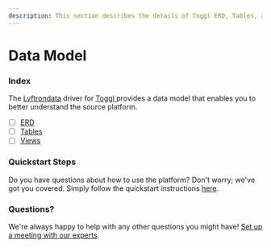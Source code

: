 ```yaml
---
description: This section describes the details of Toggl ERD, Tables, and Views.
---
```


# Data Model

### Index

The  [Lyftrondata](https://www.lyftrondata.com/) driver for [Toggl](https://www.lyftrondata.com/integration/toggl/)[ ](https://www.lyftrondata.com/integration/toggl/)provides a data model that enables you to better understand the source platform.

* [ ] [ERD](../../../business-analytics/toggl/data-model/erd.md)
* [ ] [Tables](../../../business-analytics/toggl/data-model/tables.md)
* [ ] [Views](../../../business-analytics/toggl/data-model/views.md)

### Quickstart Steps

Do you have questions about how to use the platform? Don't worry; we've got you covered. Simply follow the quickstart instructions [here](../../../../quickstart-steps.md).

### Questions? <a href="#questions" id="questions"></a>

We're always happy to help with any other questions you might have! [Set up a meeting with our experts](https://www.lyftrondata.com/book-a-meeting/).


